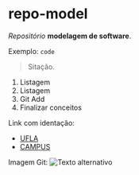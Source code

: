 # repo-model
*Repositório* **modelagem de software**.

Exemplo:
`code`

> Sitação.
1. Listagem
2. Listagem
3. Git Add
4. Finalizar conceitos

Link com identação: 
* [UFLA](ufla.br)
* [CAMPUS](link.invalido)

Imagem Git:
![Texto alternativo](https://encrypted-tbn0.gstatic.com/images?q=tbn:ANd9GcSe-cdPB7fpvhzDdUq-xvIBuK9rgBv6rPOYhqZGhZI&s)
